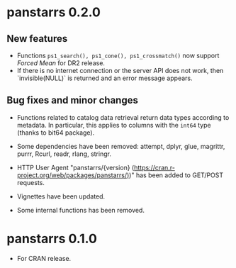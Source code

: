 # panstarrs 0.2.0

## New features

-   Functions `ps1_search(), ps1_cone(), ps1_crossmatch()` now support *Forced Mean* for DR2 release.
-   If there is no internet connection or the server API does not work, then \`invisible(NULL)\` is returned and an error message appears.

## Bug fixes and minor changes

-   Functions related to catalog data retrieval return data types according to metadata. In particular, this applies to columns with the `int64` type (thanks to bit64 package).

-   Some dependencies have been removed: attempt, dplyr, glue, magrittr, purrr, Rcurl, readr, rlang, stringr.

-   HTTP User Agent "panstarrs/{version} ([https://cran.r-project.org/web/packages/panstarrs/)](https://cran.r-project.org/web/packages/panstarrs/))" has been added to GET/POST requests.

-   Vignettes have been updated.

-   Some internal functions has been removed.

# panstarrs 0.1.0

-   For CRAN release.
